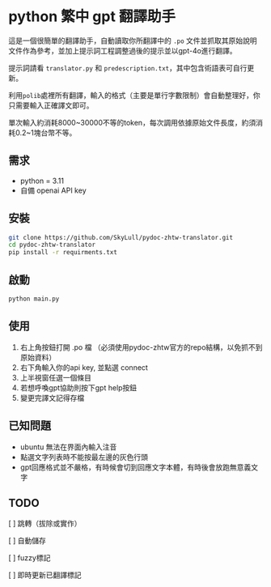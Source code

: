 # python 繁中 gpt 翻譯助手
這是一個很簡單的翻譯助手，自動讀取你所翻譯中的 `.po` 文件並抓取其原始說明文件作為參考，並加上提示詞工程調整過後的提示並以gpt-4o進行翻譯。

提示詞請看 `translator.py` 和 `predescription.txt`，其中包含術語表可自行更新。

利用`polib`處裡所有翻譯，輸入的格式（主要是單行字數限制）會自動整理好，你只需要輸入正確譯文即可。

單次輸入約消耗8000~30000不等的token，每次調用依據原始文件長度，約須消耗0.2~1塊台幣不等。

## 需求
  - python = 3.11
  - 自備 openai API key

## 安裝
```bash
git clone https://github.com/SkyLull/pydoc-zhtw-translator.git
cd pydoc-zhtw-translator
pip install -r requirments.txt
```

## 啟動
```bash
python main.py
```

## 使用
  1. 右上角按鈕打開 .po 檔 （必須使用pydoc-zhtw官方的repo結構，以免抓不到原始資料）
  2. 右下角輸入你的api key, 並點選 connect
  3. 上半視窗任選一個條目
  4. 若想呼喚gpt協助則按下gpt help按鈕
  5. 變更完譯文記得存檔

## 已知問題
  - ubuntu 無法在界面內輸入注音
  - 點選文字列表時不能按最左邊的灰色行頭
  - gpt回應格式並不嚴格，有時候會切到回應文字本體，有時後會放跑無意義文字

## TODO
  [ ] 跳轉（拔除或實作）
  
  [ ] 自動儲存
  
  [ ] fuzzy標記
  
  [ ] 即時更新已翻譯標記
